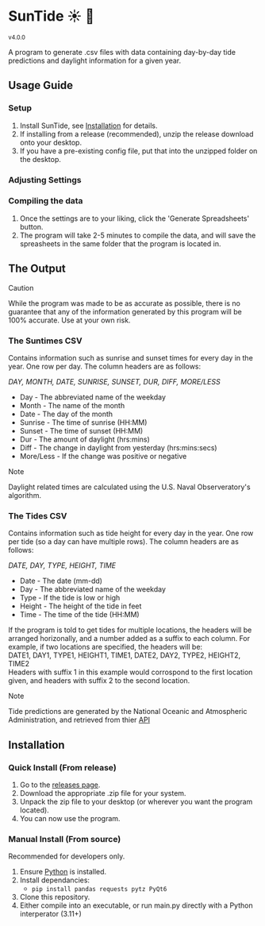 # SunTide  :sunny: :ocean:  
<sup> v4.0.0 </sup>  
  
A program to generate .csv files with data containing day-by-day tide predictions and daylight information for a given year.  
   
## Usage Guide
### Setup
1. Install SunTide, see [Installation](#Installation) for details.  
2. If installing from a release (recommended), unzip the release download onto your desktop.
3. If you have a pre-existing config file, put that into the unzipped folder on the desktop.
  
### Adjusting Settings

### Compiling the data
1. Once the settings are to your liking, click the 'Generate Spreadsheets' button.
2. The program will take 2-5 minutes to compile the data, and will save the spreasheets in the same folder that the program is located in.
  
## The Output  
> [!CAUTION]
> While the program was made to be as accurate as possible, there is no guarantee that any of the information generated by this program will be 100% accurate.
> Use at your own risk.
   
### The Suntimes CSV
Contains information such as sunrise and sunset times for every day in the year.
One row per day. The column headers are as follows:  
  
*DAY, MONTH, DATE, SUNRISE, SUNSET, DUR, DIFF, MORE/LESS*  
- Day - The abbreviated name of the weekday  
- Month - The name of the month  
- Date - The day of the month  
- Sunrise - The time of sunrise (HH:MM)  
- Sunset - The time of sunset (HH:MM)  
- Dur - The amount of daylight (hrs:mins)  
- Diff - The change in daylight from yesterday (hrs:mins:secs)
- More/Less - If the change was positive or negative  
> [!NOTE]
> Daylight related times are calculated using the U.S. Naval Observeratory's algorithm.
  
### The Tides CSV
Contains information such as tide height for every day in the year.
One row per tide (so a day can have multiple rows). The column headers are as follows:  
  
*DATE, DAY, TYPE, HEIGHT, TIME*  
- Date - The date (mm-dd)  
- Day - The abbreviated name of the weekday  
- Type - If the tide is low or high  
- Height - The height of the tide in feet  
- Time - The time of the tide (HH:MM)  

If the program is told to get tides for multiple locations, the headers will be arranged horizonally, and a number added as a suffix to each column. For example, if two locations are specified, the headers will be:  
DATE1, DAY1, TYPE1, HEIGHT1, TIME1, DATE2, DAY2, TYPE2, HEIGHT2, TIME2  
Headers with suffix 1 in this example would corrospond to the first location given, and headers with suffix 2 to the second location.  
> [!NOTE]
> Tide predictions are generated by the National Oceanic and Atmospheric Administration, and retrieved from thier [API](https://api.tidesandcurrents.noaa.gov/api/prod/)

## Installation

### Quick Install (From release)
1. Go to the [releases page](https://github.com/techno-user314/suntide/releases/).
2. Download the appropriate .zip file for your system.
3. Unpack the zip file to your desktop (or wherever you want the program located).
4. You can now use the program. 

### Manual Install (From source)
Recommended for developers only.
1. Ensure [Python](https://www.python.org/downloads/) is installed.
2. Install dependancies:
   - `pip install pandas requests pytz PyQt6`
3. Clone this repository.
4. Either compile into an executable, or run main.py directly with a Python interperator (3.11+)
